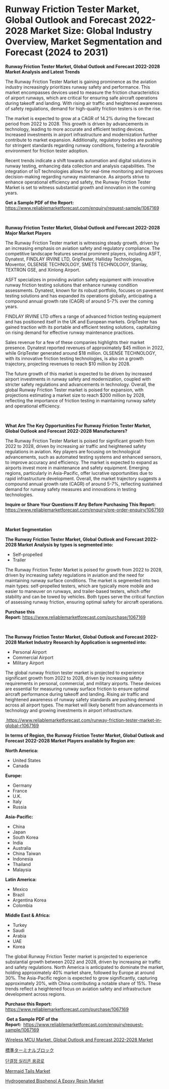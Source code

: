 <p><h1>Runway Friction Tester Market, Global Outlook and Forecast 2022-2028 Market Size: Global Industry Overview, Market Segmentation and Forecast (2024 to 2031)</h1></p><p><strong>Runway Friction Tester Market, Global Outlook and Forecast 2022-2028 Market Analysis and Latest Trends</strong></p>
<p><p>The Runway Friction Tester Market is gaining prominence as the aviation industry increasingly prioritizes runway safety and performance. This market encompasses devices used to measure the friction characteristics of airport runways, which are critical for ensuring safe aircraft operations during takeoff and landing. With rising air traffic and heightened awareness of safety regulations, demand for high-quality friction testers is on the rise.</p><p>The market is expected to grow at a CAGR of 14.2% during the forecast period from 2022 to 2028. This growth is driven by advancements in technology, leading to more accurate and efficient testing devices. Increased investments in airport infrastructure and modernization further contribute to market expansion. Additionally, regulatory bodies are pushing for stringent standards regarding runway conditions, fostering a favorable environment for friction tester adoption.</p><p>Recent trends indicate a shift towards automation and digital solutions in runway testing, enhancing data collection and analysis capabilities. The integration of IoT technologies allows for real-time monitoring and improves decision-making regarding runway maintenance. As airports strive to enhance operational efficiency and safety, the Runway Friction Tester Market is set to witness substantial growth and innovation in the coming years.</p></p>
<p><strong>Get a Sample PDF of the Report:&nbsp;</strong> <a href="https://www.reliablemarketforecast.com/enquiry/request-sample/1067169?utm_campaign=1102&utm_medium=2&utm_source=Github&utm_content=ia&utm_term=26122024&utm_id=runway-friction-tester-market-global-outlook-and-forecast-2022-2028">https://www.reliablemarketforecast.com/enquiry/request-sample/1067169</a></p>
<p>&nbsp;</p>
<p><strong>Runway Friction Tester Market, Global Outlook and Forecast 2022-2028 Major Market Players</strong></p>
<p><p>The Runway Friction Tester market is witnessing steady growth, driven by an increasing emphasis on aviation safety and regulatory compliance. The competitive landscape features several prominent players, including ASFT, Dynatest, FINDLAY IRVINE LTD, GripTester, Halliday Technologies, Moventor, OLSENSE TECHNOLOGY, SMETS TECHNOLOGY, Stanlay, TEXTRON GSE, and Xinlong Airport.</p><p>ASFT specializes in providing aviation safety equipment with innovative runway friction testing solutions that enhance runway condition assessments. Dynatest, known for its robust portfolio, focuses on pavement testing solutions and has expanded its operations globally, anticipating a compound annual growth rate (CAGR) of around 5-7% over the coming years.</p><p>FINDLAY IRVINE LTD offers a range of advanced friction testing equipment and has positioned itself in the UK and European markets. GripTester has gained traction with its portable and efficient testing solutions, capitalizing on rising demand for effective runway maintenance practices.</p><p>Sales revenue for a few of these companies highlights their market presence. Dynatest reported revenues of approximately $45 million in 2022, while GripTester generated around $18 million. OLSENSE TECHNOLOGY, with its innovative friction testing technologies, is also on a growth trajectory, projecting revenues to reach $10 million by 2028.</p><p>The future growth of this market is expected to be driven by increased airport investments in runway safety and modernization, coupled with stricter safety regulations and advancements in technology. Overall, the global Runway Friction Tester market is poised for expansion, with projections estimating a market size to reach $200 million by 2028, reflecting the importance of friction testing in maintaining runway safety and operational efficiency.</p></p>
<p>&nbsp;</p>
<p><strong>What Are The Key Opportunities For Runway Friction Tester Market, Global Outlook and Forecast 2022-2028 Manufacturers?</strong></p>
<p><p>The Runway Friction Tester Market is poised for significant growth from 2022 to 2028, driven by increasing air traffic and heightened safety regulations in aviation. Key players are focusing on technological advancements, such as automated testing systems and enhanced sensors, to improve accuracy and efficiency. The market is expected to expand as airports invest more in maintenance and safety equipment. Emerging regions, particularly in Asia-Pacific, offer lucrative opportunities due to rapid infrastructure development. Overall, the market trajectory suggests a compound annual growth rate (CAGR) of around 5-7%, reflecting sustained demand for runway safety measures and innovations in testing technologies.</p></p>
<p><strong>Inquire or Share Your Questions If Any Before Purchasing This Report:</strong> <a href="https://www.reliablemarketforecast.com/enquiry/pre-order-enquiry/1067169?utm_campaign=1102&utm_medium=2&utm_source=Github&utm_content=ia&utm_term=26122024&utm_id=runway-friction-tester-market-global-outlook-and-forecast-2022-2028">https://www.reliablemarketforecast.com/enquiry/pre-order-enquiry/1067169</a></p>
<p>&nbsp;</p>
<p><strong>Market Segmentation</strong></p>
<p><strong>The Runway Friction Tester Market, Global Outlook and Forecast 2022-2028 Market Analysis by types is segmented into:</strong></p>
<p><ul><li>Self-propelled</li><li>Trailer</li></ul></p>
<p><p>The Runway Friction Tester Market is poised for growth from 2022 to 2028, driven by increasing safety regulations in aviation and the need for maintaining runway surface conditions. The market is segmented into two main types: self-propelled testers, which are typically more mobile and easier to maneuver on runways, and trailer-based testers, which offer stability and can be towed by vehicles. Both types serve the critical function of assessing runway friction, ensuring optimal safety for aircraft operations.</p></p>
<p><strong>Purchase this Report:&nbsp;</strong><a href="https://www.reliablemarketforecast.com/purchase/1067169?utm_campaign=1102&utm_medium=2&utm_source=Github&utm_content=ia&utm_term=26122024&utm_id=runway-friction-tester-market-global-outlook-and-forecast-2022-2028">https://www.reliablemarketforecast.com/purchase/1067169</a></p>
<p>&nbsp;</p>
<p><strong>The Runway Friction Tester Market, Global Outlook and Forecast 2022-2028 Market Industry Research by Application is segmented into:</strong></p>
<p><ul><li>Personal Airport</li><li>Commercial Airport</li><li>Military Airport</li></ul></p>
<p><p>The global runway friction tester market is projected to experience significant growth from 2022 to 2028, driven by increasing safety requirements in personal, commercial, and military airports. These devices are essential for measuring runway surface friction to ensure optimal aircraft performance during takeoff and landing. Rising air traffic and heightened awareness of runway safety standards are pushing demand across all airport types. The market will likely benefit from advancements in technology and growing investments in airport infrastructure.</p></p>
<p><a href="https://www.reliablemarketforecast.com/runway-friction-tester-market-in-global-r1067169?utm_campaign=1102&utm_medium=2&utm_source=Github&utm_content=ia&utm_term=26122024&utm_id=runway-friction-tester-market-global-outlook-and-forecast-2022-2028">&nbsp;https://www.reliablemarketforecast.com/runway-friction-tester-market-in-global-r1067169</a></p>
<p><strong>In terms of Region, the Runway Friction Tester Market, Global Outlook and Forecast 2022-2028 Market Players available by Region are:</strong></p>
<p>
    <p> <strong> North America: </strong>
        <ul>
            <li>United States</li>
            <li>Canada</li>
        </ul>
        </p> 
    <p> <strong> Europe: </strong>
        <ul>
            <li>Germany</li>
            <li>France</li>
            <li>U.K.</li>
            <li>Italy</li>
            <li>Russia</li>
        </ul>
        </p> 
    <p> <strong> Asia-Pacific: </strong>
        <ul>
            <li>China</li>
            <li>Japan</li>
            <li>South Korea</li>
            <li>India</li>
            <li>Australia</li>
            <li>China Taiwan</li>
            <li>Indonesia</li>
            <li>Thailand</li>
            <li>Malaysia</li>
        </ul>
        </p> 
    <p> <strong> Latin America: </strong>
        <ul>
            <li>Mexico</li>
            <li>Brazil</li>
            <li>Argentina Korea</li>
            <li>Colombia</li>
        </ul>
        </p> 
    <p> <strong> Middle East & Africa: </strong>
        <ul>
            <li>Turkey</li>
            <li>Saudi</li>
            <li>Arabia</li>
            <li>UAE</li>
            <li>Korea</li>
        </ul>
    </p>
    </p>
<p><p>The global Runway Friction Tester market is projected to experience substantial growth between 2022 and 2028, driven by increasing air traffic and safety regulations. North America is anticipated to dominate the market, holding approximately 40% market share, followed by Europe at around 30%. The Asia-Pacific region is expected to grow significantly, capturing approximately 20%, with China contributing a notable share of 15%. These trends reflect a heightened focus on aviation safety and infrastructure development across regions.</p></p>
<p><strong>Purchase this Report: </strong><a href="https://www.reliablemarketforecast.com/purchase/1067169?utm_campaign=1102&utm_medium=2&utm_source=Github&utm_content=ia&utm_term=26122024&utm_id=runway-friction-tester-market-global-outlook-and-forecast-2022-2028">https://www.reliablemarketforecast.com/purchase/1067169</a></p>
<p>&nbsp;<strong>Get a Sample PDF of the Report:&nbsp;&nbsp;</strong><a href="https://www.reliablemarketforecast.com/enquiry/request-sample/1067169?utm_campaign=1102&utm_medium=2&utm_source=Github&utm_content=ia&utm_term=26122024&utm_id=runway-friction-tester-market-global-outlook-and-forecast-2022-2028">https://www.reliablemarketforecast.com/enquiry/request-sample/1067169</a></p>
<p><strong></strong></p>
<p><p><a href="https://github.com/vimar16th/Market-Research-Report-List-7/blob/main/wireless-mcu-market-global-outlook-and-forecast-2022-2028-market.md?utm_campaign=1102&utm_medium=2&utm_source=Github&utm_content=ia&utm_term=26122024&utm_id=runway-friction-tester-market-global-outlook-and-forecast-2022-2028">Wireless MCU Market, Global Outlook and Forecast 2022-2028 Market</a></p><p><a href="https://github.com/mohamedbakry57/Market-Research-Report-List-6/blob/main/625558828330.md?utm_campaign=1102&utm_medium=2&utm_source=Github&utm_content=ia&utm_term=26122024&utm_id=runway-friction-tester-market-global-outlook-and-forecast-2022-2028">標準ターミナルブロック</a></p><p><a href="https://github.com/laholand/Market-Research-Report-List-6/blob/main/445705728888.md?utm_campaign=1102&utm_medium=2&utm_source=Github&utm_content=ia&utm_term=26122024&utm_id=runway-friction-tester-market-global-outlook-and-forecast-2022-2028">단결정 실리콘 용광로</a></p><p><a href="https://www.linkedin.com/pulse/mermaid-tails-market-research-report-2024-2031-forecasted-k5ref?utm_campaign=1102&utm_medium=2&utm_source=Github&utm_content=ia&utm_term=26122024&utm_id=runway-friction-tester-market-global-outlook-and-forecast-2022-2028">Mermaid Tails Market</a></p><p><a href="https://www.linkedin.com/pulse/c-glance-reports-anmec?utm_campaign=1102&utm_medium=2&utm_source=Github&utm_content=ia&utm_term=26122024&utm_id=runway-friction-tester-market-global-outlook-and-forecast-2022-2028">Hydrogenated Bisphenol A Epoxy Resin Market</a></p></p>
